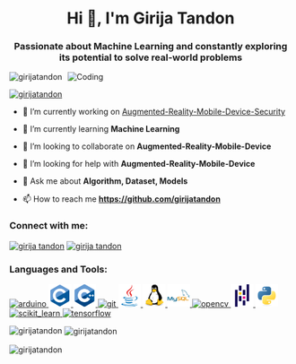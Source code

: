 <h1 align="center">Hi 👋, I'm Girija Tandon</h1>
<h3 align="center">Passionate about Machine Learning and constantly exploring its potential to solve real-world problems</h3>
<img align="right" alt="Coding" Width="400" scr="https://devopsartisan.com/online-courses/machine-learning">
<p align="left"> <img src="https://komarev.com/ghpvc/?username=girijatandon&label=Profile%20views&color=0e75b6&style=flat" alt="girijatandon" /> </p>

<p align="left"> <a href="https://github.com/ryo-ma/github-profile-trophy"><img src="https://github-profile-trophy.vercel.app/?username=girijatandon" alt="girijatandon" /></a> </p>

- 🔭 I’m currently working on [Augmented-Reality-Mobile-Device-Security](https://github.com/girijatandon/Augmented-Reality-Mobile-Device-Security.git)

- 🌱 I’m currently learning **Machine Learning**

- 👯 I’m looking to collaborate on **Augmented-Reality-Mobile-Device**

- 🤝 I’m looking for help with **Augmented-Reality-Mobile-Device**

- 💬 Ask me about **Algorithm, Dataset, Models**

- 📫 How to reach me **https://github.com/girijatandon**

<h3 align="left">Connect with me:</h3>
<p align="left">
<a href="https://linkedin.com/in/girija tandon" target="blank"><img align="center" src="https://raw.githubusercontent.com/rahuldkjain/github-profile-readme-generator/master/src/images/icons/Social/linked-in-alt.svg" alt="girija tandon" height="30" width="40" /></a>
<a href="https://www.hackerrank.com/girija tandon" target="blank"><img align="center" src="https://raw.githubusercontent.com/rahuldkjain/github-profile-readme-generator/master/src/images/icons/Social/hackerrank.svg" alt="girija tandon" height="30" width="40" /></a>
</p>

<h3 align="left">Languages and Tools:</h3>
<p align="left"> <a href="https://www.arduino.cc/" target="_blank" rel="noreferrer"> <img src="https://cdn.worldvectorlogo.com/logos/arduino-1.svg" alt="arduino" width="40" height="40"/> </a> <a href="https://www.cprogramming.com/" target="_blank" rel="noreferrer"> <img src="https://raw.githubusercontent.com/devicons/devicon/master/icons/c/c-original.svg" alt="c" width="40" height="40"/> </a> <a href="https://www.w3schools.com/cpp/" target="_blank" rel="noreferrer"> <img src="https://raw.githubusercontent.com/devicons/devicon/master/icons/cplusplus/cplusplus-original.svg" alt="cplusplus" width="40" height="40"/> </a> <a href="https://git-scm.com/" target="_blank" rel="noreferrer"> <img src="https://www.vectorlogo.zone/logos/git-scm/git-scm-icon.svg" alt="git" width="40" height="40"/> </a> <a href="https://www.java.com" target="_blank" rel="noreferrer"> <img src="https://raw.githubusercontent.com/devicons/devicon/master/icons/java/java-original.svg" alt="java" width="40" height="40"/> </a> <a href="https://www.linux.org/" target="_blank" rel="noreferrer"> <img src="https://raw.githubusercontent.com/devicons/devicon/master/icons/linux/linux-original.svg" alt="linux" width="40" height="40"/> </a> <a href="https://www.mysql.com/" target="_blank" rel="noreferrer"> <img src="https://raw.githubusercontent.com/devicons/devicon/master/icons/mysql/mysql-original-wordmark.svg" alt="mysql" width="40" height="40"/> </a> <a href="https://opencv.org/" target="_blank" rel="noreferrer"> <img src="https://www.vectorlogo.zone/logos/opencv/opencv-icon.svg" alt="opencv" width="40" height="40"/> </a> <a href="https://pandas.pydata.org/" target="_blank" rel="noreferrer"> <img src="https://raw.githubusercontent.com/devicons/devicon/2ae2a900d2f041da66e950e4d48052658d850630/icons/pandas/pandas-original.svg" alt="pandas" width="40" height="40"/> </a> <a href="https://www.python.org" target="_blank" rel="noreferrer"> <img src="https://raw.githubusercontent.com/devicons/devicon/master/icons/python/python-original.svg" alt="python" width="40" height="40"/> </a> <a href="https://scikit-learn.org/" target="_blank" rel="noreferrer"> <img src="https://upload.wikimedia.org/wikipedia/commons/0/05/Scikit_learn_logo_small.svg" alt="scikit_learn" width="40" height="40"/> </a> <a href="https://www.tensorflow.org" target="_blank" rel="noreferrer"> <img src="https://www.vectorlogo.zone/logos/tensorflow/tensorflow-icon.svg" alt="tensorflow" width="40" height="40"/> </a> </p>

<p><img align="left" src="https://github-readme-stats.vercel.app/api/top-langs?username=girijatandon&show_icons=true&locale=en&layout=compact" alt="girijatandon" /></p>

<p>&nbsp;<img align="center" src="https://github-readme-stats.vercel.app/api?username=girijatandon&show_icons=true&locale=en" alt="girijatandon" /></p>

<p><img align="center" src="https://github-readme-streak-stats.herokuapp.com/?user=girijatandon&" alt="girijatandon" /></p>
